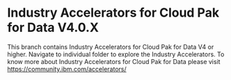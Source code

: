 # Industry Accelerators for Cloud Pak for Data V4.0.X
This branch contains Industry Accelerators for Cloud Pak for Data V4 or higher. Navigate to individual folder to explore the Industry Accelerators.
To know more about Industry Accelerators for Cloud Pak for Data please visit https://community.ibm.com/accelerators/ 

